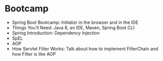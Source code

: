 # Bootcamp 

* Spring Boot Bootcamp: Initializr in the browser and in the IDE
* Things You’ll Need: Java 8, an IDE, Maven, Spring Boot CLI
* Spring Introduction: Dependency Injection
* SpEL
* AOP 
* How Servlet Filter Works: Talk about how to implement FilterChain and how Filter is like AOP
